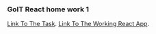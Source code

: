 ### GoIT React home work 1
[Link To The Task](https://github.com/goitacademy/react-homework/tree/master/homework-01).
[Link To The Working React App](https://imykhailychenko.github.io/goit-react-hw-01-components/).